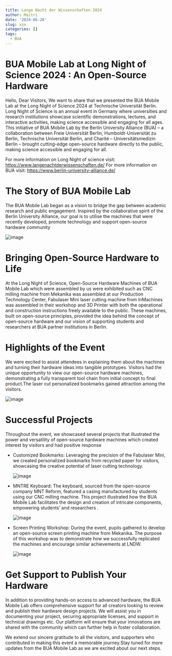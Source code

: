 ```yaml
---
title: Lange Nacht der Wissenschaften 2024
author: Maitri
date: '2024-06-26'
slug: xxx
categories: []
tags:
  - BUA
---
```


# BUA Mobile Lab at Long Night of Science 2024 : An Open-Source Hardware

Hello, Dear Visitors, We want to share that we presented the BUA Mobile Lab at the Long Night of Science 2024 at Technische Universität Berlin. Long Night of Science is an annual event in Germany where universities and research institutions showcase scientific demonstrations, lectures, and interactive activities, making science accessible and engaging for all ages. This initiative of BUA Mobile Lab by the Berlin University Alliance (BUA) – a collaboration between Freie Universität Berlin, Humboldt-Universität zu Berlin, Technische Universität Berlin, and Charité – Universitätsmedizin Berlin – brought cutting-edge open-source hardware directly to the public, making science accessible and engaging for all.

For more information on Long Night of science visit: https://www.langenachtderwissenschaften.de/ 
For more information on BUA visit: https://www.berlin-university-alliance.de/

# The Story of BUA Mobile Lab

The BUA Mobile Lab began as a vision to bridge the gap between academic research and public engagement. Inspired by the collaborative spirit of the Berlin University Alliance, our goal is to utilise the machines that were recently developed, promote technology and support open-source hardware community


![image](https://github.com/open-make/openmakewebsite/assets/161837980/0d132fd2-b197-4988-88cd-35eb38d1430b)


# Bringing Open-Source Hardware to Life

At the Long Night of Science, Open-Source Hardware Machines of BUA Mobile Lab which were assembled by us were exhibited such as CNC milling machine from Mekanika was assembled at our Production Technology Center, Fabulaser Mini laser cutting machine from InMachines was assembled in their workshop and 3D Printer with both the operational and construction instructions freely available to the public. These machines, built on open-source principles, provided the idea behind the concept of open-source hardware and our vision of supporting students and researchers at BUA partner institutions in Berlin.


# Highlights of the Event

We were excited to assist attendees in explaining them about the machines and turning their hardware ideas into tangible prototypes. Visitors had the unique opportunity to view our open-source hardware machines, demonstrating a fully transparent tool chain from initial concept to final product.The laser cut personalized bookmarks gained attraction among the visitors.

![image](https://github.com/open-make/openmakewebsite/assets/161837980/3582ba6c-3b7e-40be-98f9-8e89b703d46d)


# Successful Projects

Throughout the event, we showcased several projects that illustrated the power and versatility of open-source hardware machines which created interest by visitors and had positive response

* Customized Bookmarks: Leveraging the precision of the Fabulaser Mini, we created personalized bookmarks from recycled paper for visitors, showcasing the creative potential of laser cutting technology.

  ![image](https://github.com/open-make/openmakewebsite/assets/161837980/4235b768-16c2-480f-a35d-d341d70b1811)


* MNTRE Keyboard: The keyboard, sourced from the open-source company MNT Reform, featured a casing manufactured by students using our CNC milling machine. This project illustrated how the BUA Mobile Lab facilitates the design and creation of intricate components, empowering students’ and researchers .

  ![image](https://github.com/open-make/openmakewebsite/assets/161837980/7c284f40-26b6-4430-8158-13febef163cd)


* Screen Printing Workshop: During the event, pupils gathered to develop an open-source screen printing machine from Mekanika. The purpose of this workshop was to demonstrate how we successfully replicated the machines and encourage similar achievements at LNDW.

  ![image](https://github.com/open-make/openmakewebsite/assets/161837980/5a7ca432-d9b3-4e47-968c-7c77136fd605)


# Get Support to Publish Your Hardware


In addition to providing hands-on access to advanced hardware, the BUA Mobile Lab offers comprehensive support for all creators looking to review and publish their hardware design projects. We will assist you in documenting your project, securing appropriate licenses, and support in technical drawings etc. Our platform will ensure that your innovations are shared with the community which can further help in foster collaboration.

We extend our sincere gratitude to all the visitors, and supporters who contributed in making this event a memorable journey.Stay tuned for more updates from the BUA Mobile Lab as we are excited about our next steps.
